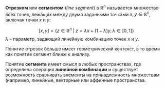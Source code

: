 
**Отрезком** или **сегментом** (*line segment*) в $ℝ^n$ называется множество всех точек, лежащих между двумя заданными точками $x,y \in ℝ^n$, включая точки $x$ и $y$:

$$
[x,y] = \{z \in ℝ^n \;|\; z = λx + (1-λ)y, \, λ \in [0,1]\}
$$
$λ$ – параметр, задающий линейную комбинацию точек $x$ и $y$. 

Понятие отрезок больше имеет геометрический контекст, в то время как понятие сегмент ближе к анализу. 

Понятие **сегмента** имеет смысл в любых пространствах, где определена операция **линейной комбинации** и существует возможность сравнивать элементы на принадлежность множествам (например, линейные, векторные или аффинные пространства.